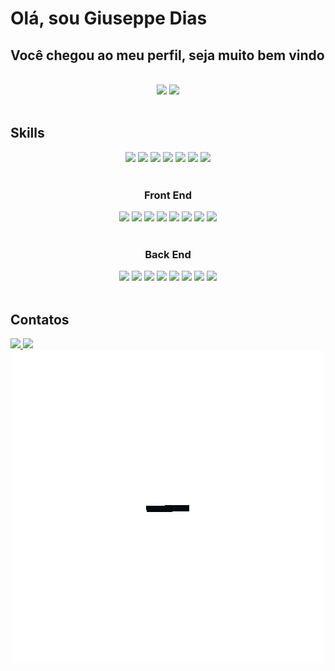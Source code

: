 <h1>Olá, sou Giuseppe Dias</h1>
<h2>Você chegou ao meu perfil, seja muito bem vindo</h2>

<br />

<div align="center">
  <picture>
    <source 
      height="180em"
      srcset="https://github-readme-stats.vercel.app/api?username=galio17&show_icons=true&theme=synthwave&count_private=true&bg_color=0a0116"
      media="(prefers-color-scheme: dark)"
    />
    <source
      height="180em"
      srcset="https://github-readme-stats.vercel.app/api?username=galio17&show_icons=true&theme=dracula&count_private=true"
      media="(prefers-color-scheme: light), (prefers-color-scheme: no-preference)"
    />
    <img height="180em" src="https://github-readme-stats.vercel.app/api?username=galio17&show_icons=true&count_private=true" />
  </picture>
  <picture>
    <source 
      height="180em"
      srcset="https://github-readme-stats.vercel.app/api/top-langs?username=galio17&show_icons=true&theme=synthwave&count_private=true&layout=compact&bg_color=0a0116"
      media="(prefers-color-scheme: dark)"
    />
    <source
      height="180em"
      srcset="https://github-readme-stats.vercel.app/api/top-langs?username=galio17&show_icons=true&theme=dracula&count_private=true&layout=compact"
      media="(prefers-color-scheme: light), (prefers-color-scheme: no-preference)"
    />
    <img height="180em" src="https://github-readme-stats.vercel.app/api/top-langs?username=galio17&show_icons=true&count_private=true&layout=compact" />
  </picture>
</div>

<br />

<h2>Skills</h2>

<div align="center">
  <div>
    <img src="https://img.shields.io/badge/HTML5-E34F26?style=for-the-badge&logo=html5&labelColor=101010" />
    <img src="https://img.shields.io/badge/CSS3-1572B6?style=for-the-badge&logo=css3&logoColor=1572B6&labelColor=101010" />
    <img src="https://img.shields.io/badge/Git-F05032?style=for-the-badge&logo=git&labelColor=101010" />
    <img src="https://img.shields.io/badge/JavaScript-F7DF1E?style=for-the-badge&logo=javascript&labelColor=101010" />
    <img src="https://img.shields.io/badge/Docker-2496ED?style=for-the-badge&logo=docker&labelColor=101010" />
    <img src="https://img.shields.io/badge/Jest-C21325?style=for-the-badge&logo=jest&logoColor=C21325&labelColor=101010" />
    <img src="https://img.shields.io/badge/TypeScript-007ACC?style=for-the-badge&logo=typescript&labelColor=101010" />
  </div>
  
  <br />
  
  <h3>Front End</h3>
  <div>
    <img src="https://img.shields.io/badge/React-136f63?style=for-the-badge&logo=react&labelColor=101010" />
    <img src="https://img.shields.io/badge/Next_JS-white?style=for-the-badge&logo=next.js&labelColor=101010" />
    <img src="https://img.shields.io/badge/Tailwind_CSS-38B2AC?style=for-the-badge&logo=tailwind-css&labelColor=101010" />
    <img src="https://img.shields.io/badge/Styled_Components-DB7093?style=for-the-badge&logo=styled-components&labelColor=101010" />
    <img src="https://img.shields.io/badge/Swiper-6332F6?style=for-the-badge&logo=swiper&labelColor=101010" />
    <img src="https://img.shields.io/badge/Material_UI-007FFF?style=for-the-badge&logo=mui&labelColor=101010" />
    <img src="https://img.shields.io/badge/Radix_UI-101010?style=for-the-badge&logo=radix-ui&labelColor=101010" />
    <img src="https://img.shields.io/badge/React_Hook_Form-EC5990?style=for-the-badge&logo=react-hook-form&labelColor=101010" />
  </div>

  <br />

  <h3>Back End</h3>
  <div>
    <img src="https://img.shields.io/badge/NodeJS-339933?style=for-the-badge&logo=node.js&labelColor=101010" />
    <img src="https://img.shields.io/badge/Prima_ORM-2D3748?style=for-the-badge&logo=prisma&labelColor=101010" />
    <img src="https://img.shields.io/badge/Type_ORM-101010?style=for-the-badge&logo=typeorm&labelColor=101010" />
    <img src="https://img.shields.io/badge/Python-14354C?style=for-the-badge&logo=python&labelColor=101010" />
    <img src="https://img.shields.io/badge/DJango-092E20?style=for-the-badge&logo=django&logoColor=092E20&labelColor=101010" />
    <img src="https://img.shields.io/badge/PostgreSQL-316192?style=for-the-badge&logo=postgresql&labelColor=101010" />
    <img src="https://img.shields.io/badge/SQ_Lite-003B57?style=for-the-badge&logo=sqlite&logoColor=003B57&labelColor=101010" />
    <img src="https://img.shields.io/badge/Mongo_DB-47A248?style=for-the-badge&logo=mongodb&labelColor=101010" />
  </div>
</div>

<br />

<h2>Contatos</h2>

<div>
  <a href="mailto:giuseppe.dias17@gmail.com?">
    <img src="https://img.icons8.com/fluency/48/null/gmail.png" />
  </a>
  <a href="https://www.linkedin.com/in/giuseppe-dias/">
    <img src="https://img.icons8.com/color/48/null/linkedin.png" />
  </a>
</div>

<div align="center">
  <img src="./animation.gif"/>
</div>
